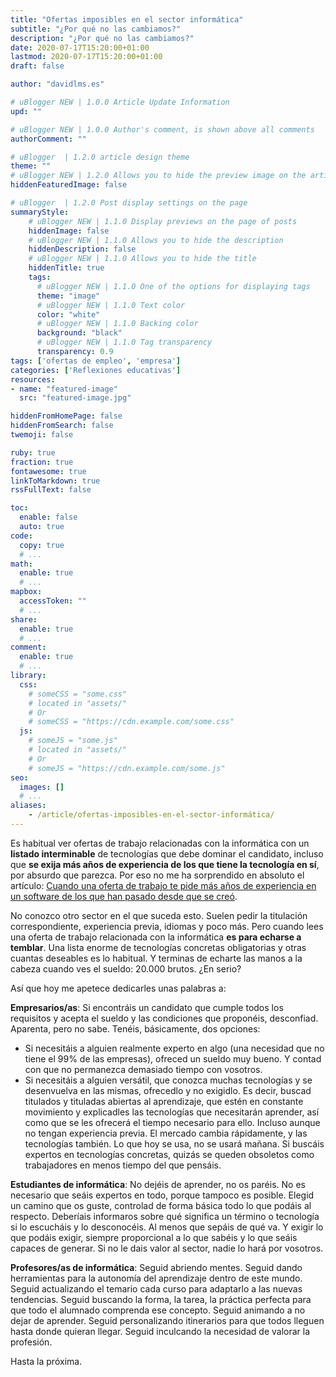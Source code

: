 ```yaml
---
title: "Ofertas imposibles en el sector informática"
subtitle: "¿Por qué no las cambiamos?"
description: "¿Por qué no las cambiamos?"
date: 2020-07-17T15:20:00+01:00
lastmod: 2020-07-17T15:20:00+01:00
draft: false

author: "davidlms.es"

# uBlogger NEW | 1.0.0 Article Update Information
upd: ""

# uBlogger NEW | 1.0.0 Author's comment, is shown above all comments
authorComment: ""

# uBlogger  | 1.2.0 article design theme
theme: ""
# uBlogger NEW | 1.2.0 Allows you to hide the preview image on the article page
hiddenFeaturedImage: false

# uBlogger  | 1.2.0 Post display settings on the page
summaryStyle:
    # uBlogger NEW | 1.1.0 Display previews on the page of posts
    hiddenImage: false
    # uBlogger NEW | 1.1.0 Allows you to hide the description
    hiddenDescription: false
    # uBlogger NEW | 1.1.0 Allows you to hide the title
    hiddenTitle: true
    tags:
      # uBlogger NEW | 1.1.0 One of the options for displaying tags
      theme: "image"
      # uBlogger NEW | 1.1.0 Text color
      color: "white"
      # uBlogger NEW | 1.1.0 Backing color
      background: "black"
      # uBlogger NEW | 1.1.0 Tag transparency
      transparency: 0.9
tags: ['ofertas de empleo', 'empresa']
categories: ['Reflexiones educativas']
resources:
- name: "featured-image"
  src: "featured-image.jpg"

hiddenFromHomePage: false
hiddenFromSearch: false
twemoji: false

ruby: true
fraction: true
fontawesome: true
linkToMarkdown: true
rssFullText: false

toc:
  enable: false
  auto: true
code:
  copy: true
  # ...
math:
  enable: true
  # ...
mapbox:
  accessToken: ""
  # ...
share:
  enable: true
  # ...
comment:
  enable: true
  # ...
library:
  css:
    # someCSS = "some.css"
    # located in "assets/"
    # Or
    # someCSS = "https://cdn.example.com/some.css"
  js:
    # someJS = "some.js"
    # located in "assets/"
    # Or
    # someJS = "https://cdn.example.com/some.js"
seo:
  images: []
  # ...
aliases:
    - /article/ofertas-imposibles-en-el-sector-informática/
---
```


Es habitual ver ofertas de trabajo relacionadas con la informática con un **listado interminable** de tecnologías que debe dominar el candidato, incluso que **se exija más años de experiencia de los que tiene la tecnología en sí**, por absurdo que parezca. Por eso no me ha sorprendido en absoluto el artículo:
[Cuando una oferta de trabajo te pide más años de experiencia en un software de los que han pasado desde que se creó](https://www.genbeta.com/desarrollo/cuando-oferta-trabajo-te-pide-anos-experiencia-software-que-han-pasado-que-se-lanzo?utm_source=feedburner&utm_medium=feed&utm_campaign=Feed%3A+genbetadev+%28Genbetadev%29).

No conozco otro sector en el que suceda esto. Suelen pedir la titulación correspondiente, experiencia previa, idiomas y poco más. Pero cuando lees una oferta de trabajo relacionada con la informática **es para echarse a temblar**. Una lista enorme de tecnologías concretas obligatorias y otras cuantas deseables es lo habitual. Y terminas de echarte las manos a la cabeza cuando ves el sueldo: 20.000 brutos. ¿En serio?

Así que hoy me apetece dedicarles unas palabras a:

**Empresarios/as**: Si encontráis un candidato que cumple todos los requisitos y acepta el sueldo y las condiciones que proponéis, desconfiad. Aparenta, pero no sabe. Tenéis, básicamente, dos opciones: 
* Si necesitáis a alguien realmente experto en algo (una necesidad que no tiene el 99% de las empresas), ofreced un sueldo muy bueno. Y contad con que no permanezca demasiado tiempo con vosotros.
* Si necesitáis a alguien versátil, que conozca muchas tecnologías y se desenvuelva en las mismas, ofrecedlo y no exigidlo. Es decir, buscad titulados y tituladas abiertas al aprendizaje, que estén en constante movimiento y explicadles las tecnologías que necesitarán aprender, así como que se les ofrecerá el tiempo necesario para ello. Incluso aunque no tengan experiencia previa.
El mercado cambia rápidamente, y las tecnologías también. Lo que hoy se usa, no se usará mañana. Si buscáis expertos en tecnologías concretas, quizás se queden obsoletos como trabajadores en menos tiempo del que pensáis.

**Estudiantes de informática**: No dejéis de aprender, no os paréis. No es necesario que seáis expertos en todo, porque tampoco es posible. Elegid un camino que os guste, controlad de forma básica todo lo que podáis al respecto.  Deberíais informaros sobre qué significa un término o tecnología si lo escucháis y lo desconocéis. Al menos que sepáis de qué va. Y exigir lo que podáis exigir, siempre proporcional a lo que sabéis y lo que seáis capaces de generar. Si no le dais valor al sector, nadie lo hará por vosotros.

**Profesores/as de informática**: Seguid abriendo mentes. Seguid dando herramientas para la autonomía del aprendizaje dentro de este mundo. Seguid actualizando el temario cada curso para adaptarlo a las nuevas tendencias. Seguid buscando la forma, la tarea, la práctica perfecta para que todo el alumnado comprenda ese concepto. Seguid animando a no dejar de aprender. Seguid personalizando itinerarios para que todos lleguen hasta donde quieran llegar. Seguid inculcando la necesidad de valorar la profesión.

Hasta la próxima.